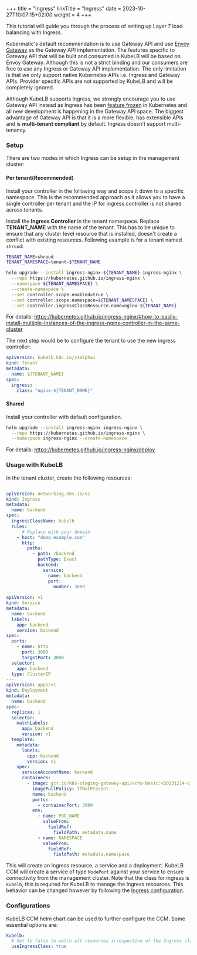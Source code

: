 +++
title = "Ingress"
linkTitle = "Ingress"
date = 2023-10-27T10:07:15+02:00
weight = 4
+++

This tutorial will guide you through the process of setting up Layer 7 load balancing with Ingress.

Kubermatic's default recommendation is to use Gateway API and use [Envoy Gateway](https://gateway.envoyproxy.io/) as the Gateway API implementation. The features specific to Gateway API that will be built and consumed in KubeLB will be based on Envoy Gateway. Although this is not a strict binding and our consumers are free to use any Ingress or Gateway API implementation. The only limitation is that we only support native Kubernetes APIs i.e. Ingress and Gateway APIs. Provider specific APIs are not supported by KubeLB and will be completely ignored.

Although KubeLB supports Ingress, we strongly encourage you to use Gateway API instead as Ingress has been [feature frozen](https://kubernetes.io/docs/concepts/services-networking/ingress/#:~:text=Note%3A-,Ingress%20is%20frozen,-.%20New%20features%20are) in Kubernetes and all new development is happening in the Gateway API space. The biggest advantage of Gateway API is that it is a more flexible, has extensible APIs and is **multi-tenant compliant** by default. Ingress doesn't support multi-tenancy.

### Setup

There are two modes in which Ingress can be setup in the management cluster:

#### Per tenant(Recommended)

Install your controller in the following way and scope it down to a specific namespace. This is the recommended approach as it allows you to have a single controller per tenant and the IP for ingress controller is not shared across tenants.

Install the **Ingress Controller** in the tenant namespace. Replace **TENANT_NAME** with the name of the tenant. This has to be unique to ensure that any cluster level resource that is installed, doesn't create a conflict with existing resources. Following example is for a tenant named `shroud`:

```sh
TENANT_NAME=shroud
TENANT_NAMESPACE=tenant-$TENANT_NAME

helm upgrade --install ingress-nginx-${TENANT_NAME} ingress-nginx \
  --repo https://kubernetes.github.io/ingress-nginx \
  --namespace ${TENANT_NAMESPACE} \
  --create-namespace \
  --set controller.scope.enabled=true \
  --set controller.scope.namespace=${TENANT_NAMESPACE} \
  --set controller.ingressClassResource.name=nginx-${TENANT_NAME}
```

For details: <https://kubernetes.github.io/ingress-nginx/#how-to-easily-install-multiple-instances-of-the-ingress-nginx-controller-in-the-same-cluster>

The next step would be to configure the tenant to use the new ingress controller:

```yaml
apiVersion: kubelb.k8c.io/v1alpha1
kind: Tenant
metadata:
  name: ${TENANT_NAME}
spec:
  ingress:
    class: "nginx-${TENANT_NAME}"
```

#### Shared

Install your controller with default configuration.

```sh
helm upgrade --install ingress-nginx ingress-nginx \
  --repo https://kubernetes.github.io/ingress-nginx \
  --namespace ingress-nginx --create-namespace
```

For details: <https://kubernetes.github.io/ingress-nginx/deploy>

### Usage with KubeLB

In the tenant cluster, create the following resources:

```yaml

apiVersion: networking.k8s.io/v1
kind: Ingress
metadata:
  name: backend
spec:
  ingressClassName: kubelb
  rules:
      # Replace with your domain
    - host: "demo.example.com"
      http:
        paths:
          - path: /backend
            pathType: Exact
            backend:
              service:
                name: backend
                port:
                  number: 3000
---
apiVersion: v1
kind: Service
metadata:
  name: backend
  labels:
    app: backend
    service: backend
spec:
  ports:
    - name: http
      port: 3000
      targetPort: 3000
  selector:
    app: backend
  type: ClusterIP
---
apiVersion: apps/v1
kind: Deployment
metadata:
  name: backend
spec:
  replicas: 1
  selector:
    matchLabels:
      app: backend
      version: v1
  template:
    metadata:
      labels:
        app: backend
        version: v1
    spec:
      serviceAccountName: backend
      containers:
        - image: gcr.io/k8s-staging-gateway-api/echo-basic:v20231214-v1.0.0-140-gf544a46e
          imagePullPolicy: IfNotPresent
          name: backend
          ports:
            - containerPort: 3000
          env:
            - name: POD_NAME
              valueFrom:
                fieldRef:
                  fieldPath: metadata.name
            - name: NAMESPACE
              valueFrom:
                fieldRef:
                  fieldPath: metadata.namespace
```

This will create an Ingress resource, a service and a deployment. KubeLB CCM will create a service of type `NodePort` against your service to ensure connectivity from the management cluster. Note that the class for ingress is `kubelb`, this is required for KubeLB to manage the Ingress resources. This behavior can be changed however by following the [Ingress configuration](#configurations).

### Configurations

KubeLB CCM helm chart can be used to further configure the CCM. Some essential options are:

```yaml
kubelb:
  # Set to false to watch all resources irrespective of the Ingress class.
  useIngressClass: true
```
